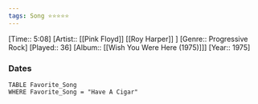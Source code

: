 ```yaml
---
tags: Song ⭐⭐⭐⭐⭐ 
---
```

[Time:: 5:08]
[Artist:: [[Pink Floyd]] [[Roy Harper]] ]
[Genre:: Progressive Rock]
[Played:: 36]
[Album:: [[Wish You Were Here (1975)]]]
[Year:: 1975]
### Dates
````dataview
TABLE Favorite_Song
WHERE Favorite_Song = "Have A Cigar"
````